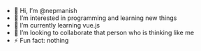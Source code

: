 - 👋 Hi, I’m @nepmanish
- 👀 I’m interested in programming and learning new things
- 🌱 I’m currently learning vue.js
- 💞️ I’m looking to collaborate that person who is thinking like me
- ⚡ Fun fact: nothing

<!---
nepmanisnepmanish is a ✨ special ✨ repository because its `README.md` (this file) appears on your GitHub profile.
You can click the Preview link to take a look at your changes.
--->
